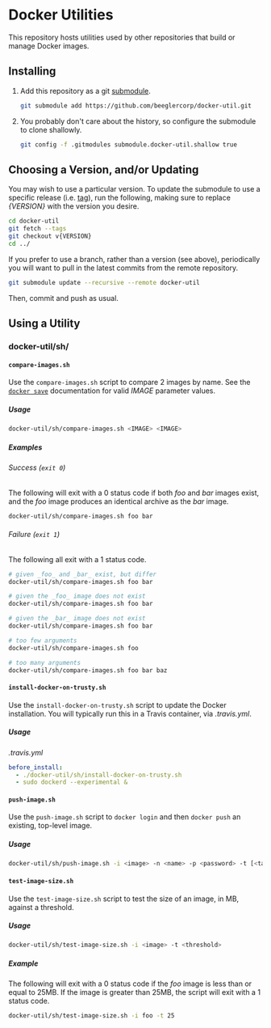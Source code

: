 Docker Utilities
================

This repository hosts utilities used by other repositories that build or manage Docker images.

Installing
----------

1. Add this repository as a git [submodule](https://git-scm.com/docs/git-submodule).

    ```sh
    git submodule add https://github.com/beeglercorp/docker-util.git
    ```

1. You probably don't care about the history, so configure the submodule to clone shallowly.

    ```sh
    git config -f .gitmodules submodule.docker-util.shallow true
    ```

Choosing a Version, and/or Updating
-----------------------------------

You may wish to use a particular version. To update the submodule to use a specific release (i.e. [tag](https://git-scm.com/book/en/v2/Git-Basics-Tagging)), run the following, making sure to replace _{VERSION}_ with the version you desire.

```sh
cd docker-util
git fetch --tags
git checkout v{VERSION}
cd ../
```

If you prefer to use a branch, rather than a version (see above), periodically you will want to pull in the latest commits from the remote repository.

```sh
git submodule update --recursive --remote docker-util
```

Then, commit and push as usual.

Using a Utility
---------------

### docker-util/sh/

#### `compare-images.sh`

Use the `compare-images.sh` script to compare 2 images by name. See the [`docker save`](https://docs.docker.com/engine/reference/commandline/save/) documentation for valid _IMAGE_ parameter values.

##### Usage

```sh
docker-util/sh/compare-images.sh <IMAGE> <IMAGE>
```

##### Examples

###### Success (`exit 0`)

The following will exit with a 0 status code if both _foo_ and _bar_ images exist, and the _foo_ image produces an identical archive as the _bar_ image.

```sh
docker-util/sh/compare-images.sh foo bar
```

###### Failure (`exit 1`)
The following all exit with a 1 status code.

```sh
# given _foo_ and _bar_ exist, but differ
docker-util/sh/compare-images.sh foo bar
```

```sh
# given the _foo_ image does not exist
docker-util/sh/compare-images.sh foo bar
```

```sh
# given the _bar_ image does not exist
docker-util/sh/compare-images.sh foo bar
```

```sh
# too few arguments
docker-util/sh/compare-images.sh foo
```

```sh
# too many arguments
docker-util/sh/compare-images.sh foo bar baz
```

#### `install-docker-on-trusty.sh`

Use the `install-docker-on-trusty.sh` script to update the Docker installation. You will typically run this in a Travis container, via _.travis.yml_.

##### Usage

_.travis.yml_
```yml
before_install:
  - ./docker-util/sh/install-docker-on-trusty.sh
  - sudo dockerd --experimental &
```

#### `push-image.sh`

Use the `push-image.sh` script to `docker login` and then `docker push` an existing, top-level image.

##### Usage

```sh
docker-util/sh/push-image.sh -i <image> -n <name> -p <password> -t [<tag>] -u <username>
```

#### `test-image-size.sh`

Use the `test-image-size.sh` script to test the size of an image, in MB, against a threshold.

##### Usage

```sh
docker-util/sh/test-image-size.sh -i <image> -t <threshold>
```

##### Example

The following will exit with a 0 status code if the _foo_ image is less than or equal to 25MB. If the image is greater than 25MB, the script will exit with a 1 status code.

```sh
docker-util/sh/test-image-size.sh -i foo -t 25
```
